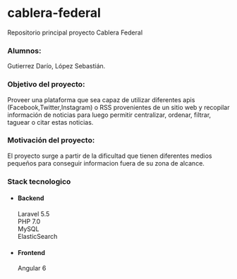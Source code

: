 # cablera-federal
Repositorio principal proyecto Cablera Federal

### Alumnos:
Gutierrez Darío, López Sebastián.

### Objetivo del proyecto: 
Proveer una plataforma que sea capaz de utilizar diferentes apis (Facebook,Twitter,Instagram) o RSS provenientes de un sitio web y recopilar información de noticias para luego permitir centralizar, ordenar, filtrar, taguear o citar estas noticias.

### Motivación del proyecto:
El proyecto surge a partir de la dificultad que tienen diferentes medios pequeños para conseguir informacion fuera de su zona de alcance.

### Stack tecnologico

* #### Backend
  Laravel 5.5  
  PHP 7.0  
  MySQL  
  ElasticSearch

* #### Frontend
  Angular 6
